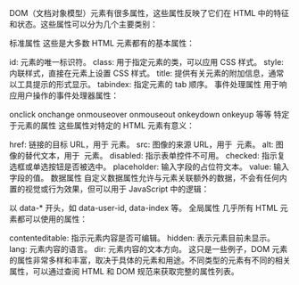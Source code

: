 DOM（文档对象模型）元素有很多属性，这些属性反映了它们在 HTML 中的特征和状态。这些属性可以分为几个主要类别：

标准属性
这些是大多数 HTML 元素都有的基本属性：

id: 元素的唯一标识符。
class: 用于指定元素的类，可以应用 CSS 样式。
style: 内联样式，直接在元素上设置 CSS 样式。
title: 提供有关元素的附加信息，通常以工具提示的形式显示。
tabindex: 指定元素的 tab 顺序。
事件处理属性
用于响应用户操作的事件处理器属性：

onclick
onchange
onmouseover
onmouseout
onkeydown
onkeyup
等等
特定于元素的属性
这些属性对特定的 HTML 元素有意义：

href: 链接的目标 URL，用于 <a> 元素。
src: 图像的来源 URL，用于 <img> 元素。
alt: 图像的替代文本，用于 <img> 元素。
disabled: 指示表单控件不可用。
checked: 指示复选框或单选按钮是否被选中。
placeholder: 输入字段的占位符文本。
value: 输入字段的值。
数据属性
自定义数据属性允许与元素关联额外的数据，不会有任何内置的视觉或行为效果，但可以用于 JavaScript 中的逻辑：

以 data-* 开头，如 data-user-id, data-index 等。
全局属性
几乎所有 HTML 元素都可以使用的属性：

contenteditable: 指示元素内容是否可编辑。
hidden: 表示元素目前未显示。
lang: 元素内容的语言。
dir: 元素内容的文本方向。
这只是一些例子，DOM 元素的属性非常多样和丰富，取决于具体的元素和用途。不同类型的元素有不同的相关属性，可以通过查阅 HTML 和 DOM 规范来获取完整的属性列表。